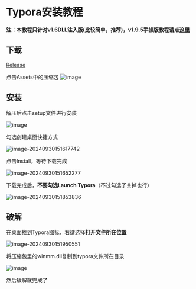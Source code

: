 # Typora安装教程

**注：本教程只针对v1.6DLL注入版(比较简单，推荐)，v1.9.5手操版教程请点[这里](docs/READMEv195.md)**

## 下载

[Release](https://github.com/OAOSS-CUP/Typora/releases)

点击Assets中的压缩包
![image](https://github.com/user-attachments/assets/88b3fecc-c5d1-4409-8656-da7ca646eb0b)


## 安装

解压后点击setup文件进行安装

![image](https://github.com/user-attachments/assets/fa365ceb-6729-4b33-ab6c-3e236b67356d)

勾选创建桌面快捷方式

![image-20240930151617742](https://github.com/user-attachments/assets/cb177e15-3902-432b-98c7-51a8c885e212)

点击Install，等待下载完成

![image-20240930151652277](https://github.com/user-attachments/assets/45e98106-0f91-4e39-8a7b-fd3b97acfa62)

下载完成后，**不要勾选Launch Typora**（不过勾选了关掉也行）

![image-20240930151853836](https://github.com/user-attachments/assets/32069226-2ae6-41df-abfc-c15bf9a1f61f)

## 破解

在桌面找到Typora图标，右键选择**打开文件所在位置**

![image-20240930151950551](https://github.com/user-attachments/assets/497d342d-7840-4469-b0dd-319b84e0f5cc)

将压缩包里的winmm.dll复制到typora文件所在目录

![image](https://github.com/user-attachments/assets/39fb4035-6930-41b0-a21e-5fe8173f1b81)

然后破解就完成了
